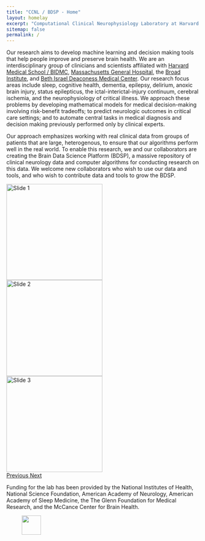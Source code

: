```yaml
---
title: "CCNL / BDSP - Home"
layout: homelay
excerpt: "Computational Clinical Neurophysiology Laboratory at Harvard Medical School."
sitemap: false
permalink: /
---
```


Our research aims to develop machine learning and decision making tools that help people improve and preserve brain health. We are an interdisciplinary group of clinicians and scientists affiliated with [Harvard Medical School / BIDMC](https://hms.harvard.edu/), [Massachusetts General Hospital](https://www.massgeneral.org/), the [Broad Institute](https://www.broadinstitute.org/), and [Beth Israel Deaconess Medical Center](https://www.bidmc.org/). Our research focus areas include sleep, cognitive health, dementia, epilepsy, delirium, anoxic brain injury, status epilepticus, the ictal-interictal-injury continuum, cerebral ischemia, and the neurophysiology of critical illness. We approach these problems by developing mathematical models for medical decision-making involving risk-benefit tradeoffs; to predict neurologic outcomes in critical care settings; and to automate central tasks in medical diagnosis and decision making previously performed only by clinical experts. 

Our approach emphasizes working with real clinical data from groups of patients that are large, heterogenous, to ensure that our algorithms perform well in the real world. To enable this research, we and our collaborators are creating the Brain Data Science Platform (BDSP), a massive repository of clinical neurology data and computer algorithms for conducting research on this data. We welcome new collaborators who wish to use our data and tools, and who wish to contribute data and tools to grow the BDSP. 

<div markdown="0" id="carousel" class="carousel slide" data-ride="carousel" data-interval="4000" data-pause="hover" >
    <!-- Menu -->
<!--     <ol class="carousel-indicators">
        <li data-target="#carousel" data-slide-to="0" class="active" style="height: 50px"></li>
        <li data-target="#carousel" data-slide-to="1" style="height: 50px"></li>
        <li data-target="#carousel" data-slide-to="2" style="height: 50px"></li>
        <p>test test test</p>
    </ol> -->

<div class="carousel-inner" markdown="0">
    <div class="item active">
        <img src="{{ site.url }}{{ site.baseurl }}/images/slider7001400/ProtoEEG_layout_newscreenshot.jpg" alt="Slide 1" style="height: 250px !important" />
    </div>
    <div class="item">
        <img src="{{ site.url }}{{ site.baseurl }}/images/slider7001400/bdsp_bdc_spectrogram_image.png" alt="Slide 2" style="height: 250px !important" />
    </div>
    <div class="item">
        <img src="{{ site.url }}{{ site.baseurl }}/images/slider7001400/plotprroc_v5.jpg" alt="Slide 3" style="height: 250px !important" />
    </div>
</div>
  <a class="left carousel-control" href="#carousel" role="button" data-slide="prev">
    <span class="glyphicon glyphicon-chevron-left" aria-hidden="true"></span>
    <span class="sr-only">Previous</span>
  </a>
  <a class="right carousel-control" href="#carousel" role="button" data-slide="next">
    <span class="glyphicon glyphicon-chevron-right" aria-hidden="true"></span>
    <span class="sr-only">Next</span>
  </a>
</div>

Funding for the lab has been provided by the National Institutes of Health, National Science Foundation, American Academy of Neurology, American Academy of Sleep Medicine, the The Glenn Foundation for Medical Research, and the McCance Center for Brain Health. 

<figure class="fourth">
  <img src="{{ site.url }}{{ site.baseurl }}/images/logopic/website_logos.jpg" style="height: 50px">
</figure>
